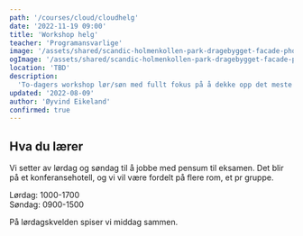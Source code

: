 ```yaml
---
path: '/courses/cloud/cloudhelg'
date: '2022-11-19 09:00'
title: 'Workshop helg'
teacher: 'Programansvarlige'
image: '/assets/shared/scandic-holmenkollen-park-dragebygget-facade-photo.jpg'
ogImage: '/assets/shared/scandic-holmenkollen-park-dragebygget-facade-photo.jpg'
location: 'TBD'
description:
  'To-dagers workshop lør/søn med fullt fokus på å dekke opp det meste av pensum. Vi planlegger å være på et hotell i Oslo-området med middag og overnatting'
updated: '2022-08-09'
author: 'Øyvind Eikeland'
confirmed: true
---
```


## Hva du lærer

Vi setter av lørdag og søndag til å jobbe med pensum til eksamen. Det blir på et konferansehotell, og vi vil være fordelt på flere rom, et pr gruppe. 

Lørdag: 1000-1700</br>
Søndag: 0900-1500</br>

På lørdagskvelden spiser vi middag sammen. 


